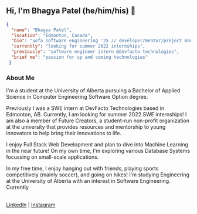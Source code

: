 ## Hi, I'm Bhagya Patel (he/him/his) 👋

```json
{
  "name": "Bhagya Patel",
  "location": "Edmonton, Canada",
  "bio": "uofa software engineering '25 // developer/mentor/project manager @future creators",
  "currently": "looking for summer 2022 internships",
  "previously": "software engineer intern @devfacto technologies",
  "brief me": "passion for up and coming technologies"
 }
```
### About Me
I'm a student at the University of Alberta pursuing a Bachelor of Applied Science in Computer Engineering Software Option degree. 

Previously I was a SWE intern at DevFacto Technologies based in Edmonton, AB. Currently, I am looking for summer 2022 SWE internships! I am also a member of Future Creators, a student-run non-profit organization at the university that provides resources and mentorship to young innovators to help bring their innovations to life.

I enjoy Full Stack Web Development and plan to dive into Machine Learning in the near future! On my own time, I'm exploring various Database Systems focussing on small-scale applications.  

In my free time, I enjoy hanging out with friends, playing sports competitively (mainly soccer), and going on hikes!
I'm studying Engineering at the University of Alberta with an interest in Software Engineering. Currently </br></br>
<!-- Check out my work at [bhagya.codes](https://bhagya.codes/) :) -->

[LinkedIn](https://www.linkedin.com/in/bhagyap/) | [Instagram](https://www.instagram.com/look_its_bhagya/)

